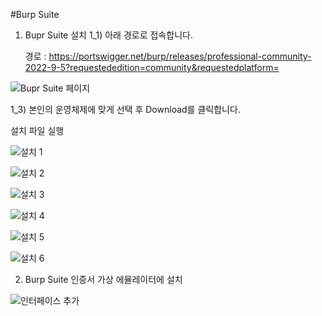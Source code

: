 #Burp Suite

 
 1. Bupr Suite 설치
    1_1) 아래 경로로 접속합니다.

    경로 : https://portswigger.net/burp/releases/professional-community-2022-9-5?requestededition=community&requestedplatform=
 
![Bupr Suite 페이지](https://user-images.githubusercontent.com/53963779/201017737-f256aac5-1f8a-4bf4-921d-5842c057be01.png)


1_3) 본인의 운영체제에 맞게 선택 후 Download를 클릭합니다.

설치 파일 실행

![설치 1](https://user-images.githubusercontent.com/53963779/201018300-afed8ade-da47-49f6-8a02-3812b4119473.png)

![설치 2](https://user-images.githubusercontent.com/53963779/201019612-969d3851-5622-4768-866b-4c0f2435a638.png)

![설치 3](https://user-images.githubusercontent.com/53963779/201019778-cd1787c6-470d-4a3f-a663-049e912be370.png)

![설치 4](https://user-images.githubusercontent.com/53963779/201019864-a75fa9a3-13cf-4744-affa-9ff871562298.png)

![설치 5](https://user-images.githubusercontent.com/53963779/201019952-a7617312-d5f4-421d-a078-dadf22909d71.png)

![설치 6](https://user-images.githubusercontent.com/53963779/201020057-68d79904-7cf9-4aab-9b10-2e82271fbb15.png)



 2. Burp Suite 인증서 가상 에뮬레이터에 설치



![인터페이스 추가](https://user-images.githubusercontent.com/53963779/201027646-8fbb70cf-21e5-4500-b801-f427bb0a1484.png)


